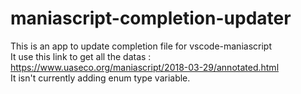 # maniascript-completion-updater
This is an app to update completion file for vscode-maniascript  
It use this link to get all the datas : https://www.uaseco.org/maniascript/2018-03-29/annotated.html  
It isn't currently adding enum type variable.
